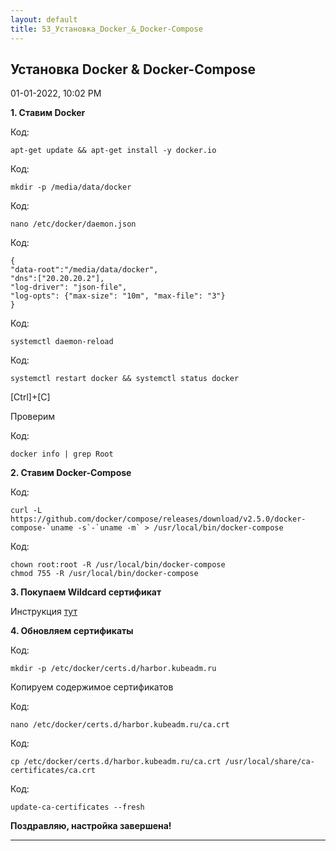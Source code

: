 ```yaml
---
layout: default
title: 53_Установка_Docker_&_Docker-Compose
---
```



##  Установка Docker & Docker-Compose 

01-01-2022, 10:02 PM

  
**1\. Ставим Docker**  
  


Код:
    
    
    apt-get update && apt-get install -y docker.io

Код:
    
    
    mkdir -p /media/data/docker

Код:
    
    
    nano /etc/docker/daemon.json

Код:
    
    
    {
    "data-root":"/media/data/docker",
    "dns":["20.20.20.2"],
    "log-driver": "json-file",
    "log-opts": {"max-size": "10m", "max-file": "3"}
    }

Код:
    
    
    systemctl daemon-reload

Код:
    
    
    systemctl restart docker && systemctl status docker

[Ctrl]+[C]  
  
Проверим  
  


Код:
    
    
    docker info | grep Root

**2\. Ставим Docker-Compose**  
  


Код:
    
    
    curl -L https://github.com/docker/compose/releases/download/v2.5.0/docker-compose-`uname -s`-`uname -m` > /usr/local/bin/docker-compose

Код:
    
    
    chown root:root -R /usr/local/bin/docker-compose
    chmod 755 -R /usr/local/bin/docker-compose

**3\. Покупаем Wildcard сертификат**  
  
Инструкция [тут](https://forum.kubeadm.ru/node/3514)  
  
**4\. Обновляем сертификаты**  
  


Код:
    
    
    mkdir -p /etc/docker/certs.d/harbor.kubeadm.ru

Копируем содержимое сертификатов  
  


Код:
    
    
    nano /etc/docker/certs.d/harbor.kubeadm.ru/ca.crt

Код:
    
    
    cp /etc/docker/certs.d/harbor.kubeadm.ru/ca.crt /usr/local/share/ca-certificates/ca.crt

Код:
    
    
    update-ca-certificates --fresh

**Поздравляю, настройка завершена!**


---

